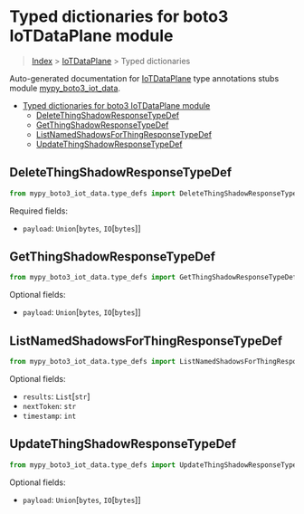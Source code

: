 # Typed dictionaries for boto3 IoTDataPlane module

> [Index](..) > [IoTDataPlane](.) > Typed dictionaries

Auto-generated documentation for
[IoTDataPlane](https://boto3.amazonaws.com/v1/documentation/api/1.17.73/reference/services/iot-data.html#IoTDataPlane)
type annotations stubs module
[mypy_boto3_iot_data](https://pypi.org/project/mypy-boto3-iot-data/).

- [Typed dictionaries for boto3 IoTDataPlane module](#typed-dictionaries-for-boto3-iotdataplane-module)
  - [DeleteThingShadowResponseTypeDef](#deletethingshadowresponsetypedef)
  - [GetThingShadowResponseTypeDef](#getthingshadowresponsetypedef)
  - [ListNamedShadowsForThingResponseTypeDef](#listnamedshadowsforthingresponsetypedef)
  - [UpdateThingShadowResponseTypeDef](#updatethingshadowresponsetypedef)

## DeleteThingShadowResponseTypeDef

```python
from mypy_boto3_iot_data.type_defs import DeleteThingShadowResponseTypeDef
```

Required fields:

- `payload`: `Union`\[`bytes`, `IO`\[`bytes`\]\]

## GetThingShadowResponseTypeDef

```python
from mypy_boto3_iot_data.type_defs import GetThingShadowResponseTypeDef
```

Optional fields:

- `payload`: `Union`\[`bytes`, `IO`\[`bytes`\]\]

## ListNamedShadowsForThingResponseTypeDef

```python
from mypy_boto3_iot_data.type_defs import ListNamedShadowsForThingResponseTypeDef
```

Optional fields:

- `results`: `List`\[`str`\]
- `nextToken`: `str`
- `timestamp`: `int`

## UpdateThingShadowResponseTypeDef

```python
from mypy_boto3_iot_data.type_defs import UpdateThingShadowResponseTypeDef
```

Optional fields:

- `payload`: `Union`\[`bytes`, `IO`\[`bytes`\]\]

